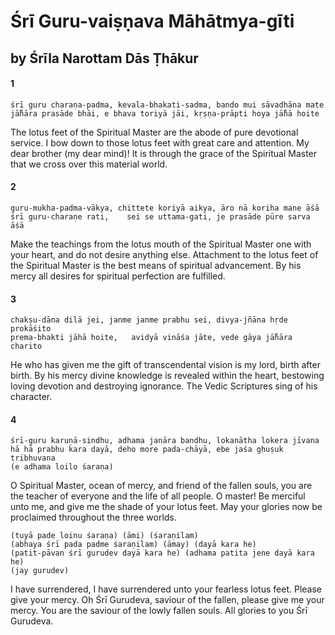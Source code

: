 # Śrī Guru-vaiṣṇava Māhātmya-gīti

## by Śrīla Narottam Dās Ṭhākur

#### 1

    śrī guru charaṇa-padma, kevala-bhakati-sadma, bando mui sāvadhāna mate
    jā̐hāra prasāde bhāi, e bhava toriyā jāi, kṛṣṇa-prāpti hoya jā̐hā hoite

The lotus feet of the Spiritual Master are the abode of pure devotional service. I bow down to those lotus feet with great care and attention. My dear brother (my dear mind)! It is through the grace of the Spiritual Master that we cross over this material world.

#### 2

    guru-mukha-padma-vākya, chittete koriyā aikya, āro nā koriha mane āśā
    śrī guru-charaṇe rati,    sei se uttama-gati, je prasāde pūre sarva āśā

Make the teachings from the lotus mouth of the Spiritual Master one with your heart, and do not desire anything else. Attachment to the lotus feet of the Spiritual Master is the best means of spiritual advancement. By his mercy all desires for spiritual perfection are fulfilled.

#### 3

    chakṣu-dāna dilā jei, janme janme prabhu sei, divya-jñāna hṛde prokāśito
    prema-bhakti jāhā hoite,   avidyā vināśa jāte, vede gāya jā̐hāra charito

He who has given me the gift of transcendental vision is my lord, birth after birth. By his mercy divine knowledge is revealed within the heart, bestowing loving devotion and destroying ignorance. The Vedic Scriptures sing of his character.

#### 4

    śrī-guru karuṇā-sindhu, adhama janāra bandhu, lokanātha lokera jīvana
    hā hā prabhu kara dayā, deho more pada-chāyā, ebe jaśa ghuṣuk tribhuvana
    (e adhama loilo śaraṇa)

O Spiritual Master, ocean of mercy, and friend of the fallen souls, you are the teacher of everyone and the life of all people. O master! Be merciful unto me, and give me the shade of your lotus feet. May your glories now be proclaimed throughout the three worlds.

    (tuyā pade loinu śaraṇa) (āmi) (śaraṇilam)
    (abhaya śrī pada padme śaraṇilam) (āmay) (dayā kara he)
    (patit-pāvan śrī gurudev dayā kara he) (adhama patita jene dayā kara he)
    (jay gurudev)

I have surrendered, I have surrendered unto your fearless lotus feet. Please give your mercy. Oh Śrī Gurudeva, saviour of the fallen, please give me your mercy. You are the saviour of the lowly fallen souls. All glories to you Śrī Gurudeva.

